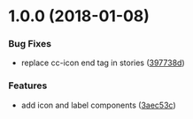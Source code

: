 <a name="1.0.0"></a>
# 1.0.0 (2018-01-08)


### Bug Fixes

* replace cc-icon end tag in stories ([397738d](https://github.com/julon/vue-creativecommons/commit/397738d))


### Features

* add icon and label components ([3aec53c](https://github.com/julon/vue-creativecommons/commit/3aec53c))
